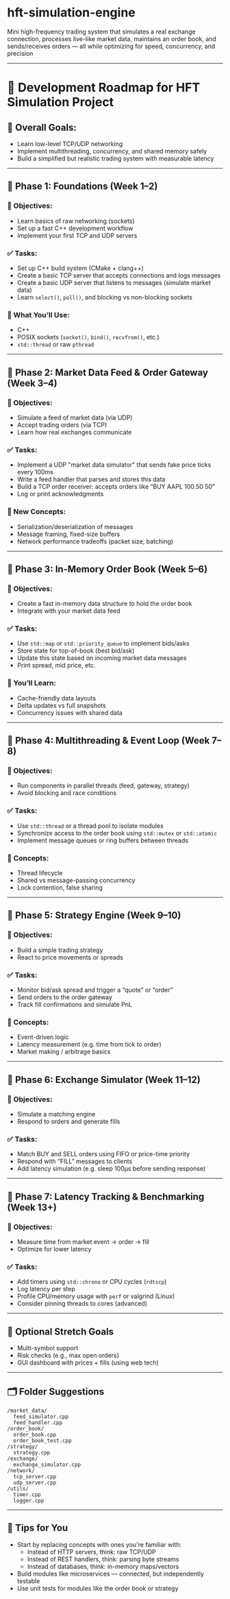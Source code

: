 # hft-simulation-engine

Mini high-frequency trading system that simulates a real exchange connection, processes live-like market data, maintains an order book, and sends/receives orders — all while optimizing for speed, concurrency, and precision

---

# 🚀 Development Roadmap for HFT Simulation Project

## 🧭 Overall Goals:

- Learn low-level TCP/UDP networking
- Implement multithreading, concurrency, and shared memory safely
- Build a simplified but realistic trading system with measurable latency

---

## 📅 Phase 1: Foundations (Week 1–2)

### 🔹 Objectives:

- Learn basics of raw networking (sockets)
- Set up a fast C++ development workflow
- Implement your first TCP and UDP servers

### ✅ Tasks:

- Set up C++ build system (CMake + clang++)
- Create a basic TCP server that accepts connections and logs messages
- Create a basic UDP server that listens to messages (simulate market data)
- Learn `select()`, `poll()`, and blocking vs non-blocking sockets

### 🔧 What You’ll Use:

- C++
- POSIX sockets (`socket()`, `bind()`, `recvfrom()`, etc.)
- `std::thread` or raw `pthread`

---

## 📅 Phase 2: Market Data Feed & Order Gateway (Week 3–4)

### 🔹 Objectives:

- Simulate a feed of market data (via UDP)
- Accept trading orders (via TCP)
- Learn how real exchanges communicate

### ✅ Tasks:

- Implement a UDP "market data simulator" that sends fake price ticks every 100ms
- Write a feed handler that parses and stores this data
- Build a TCP order receiver: accepts orders like “BUY AAPL 100.50 50”
- Log or print acknowledgments

### 🔧 New Concepts:

- Serialization/deserialization of messages
- Message framing, fixed-size buffers
- Network performance tradeoffs (packet size, batching)

---

## 📅 Phase 3: In-Memory Order Book (Week 5–6)

### 🔹 Objectives:

- Create a fast in-memory data structure to hold the order book
- Integrate with your market data feed

### ✅ Tasks:

- Use `std::map` or `std::priority_queue` to implement bids/asks
- Store state for top-of-book (best bid/ask)
- Update this state based on incoming market data messages
- Print spread, mid price, etc.

### 🔧 You’ll Learn:

- Cache-friendly data layouts
- Delta updates vs full snapshots
- Concurrency issues with shared data

---

## 📅 Phase 4: Multithreading & Event Loop (Week 7–8)

### 🔹 Objectives:

- Run components in parallel threads (feed, gateway, strategy)
- Avoid blocking and race conditions

### ✅ Tasks:

- Use `std::thread` or a thread pool to isolate modules
- Synchronize access to the order book using `std::mutex` or `std::atomic`
- Implement message queues or ring buffers between threads

### 🔧 Concepts:

- Thread lifecycle
- Shared vs message-passing concurrency
- Lock contention, false sharing

---

## 📅 Phase 5: Strategy Engine (Week 9–10)

### 🔹 Objectives:

- Build a simple trading strategy
- React to price movements or spreads

### ✅ Tasks:

- Monitor bid/ask spread and trigger a “quote” or “order”
- Send orders to the order gateway
- Track fill confirmations and simulate PnL

### 🔧 Concepts:

- Event-driven logic
- Latency measurement (e.g. time from tick to order)
- Market making / arbitrage basics

---

## 📅 Phase 6: Exchange Simulator (Week 11–12)

### 🔹 Objectives:

- Simulate a matching engine
- Respond to orders and generate fills

### ✅ Tasks:

- Match BUY and SELL orders using FIFO or price-time priority
- Respond with “FILL” messages to clients
- Add latency simulation (e.g. sleep 100µs before sending response)

---

## 📅 Phase 7: Latency Tracking & Benchmarking (Week 13+)

### 🔹 Objectives:

- Measure time from market event → order → fill
- Optimize for lower latency

### ✅ Tasks:

- Add timers using `std::chrono` or CPU cycles (`rdtscp`)
- Log latency per step
- Profile CPU/memory usage with `perf` or valgrind (Linux)
- Consider pinning threads to cores (advanced)

---

## 🧪 Optional Stretch Goals

- Multi-symbol support
- Risk checks (e.g., max open orders)
- GUI dashboard with prices + fills (using web tech)

---

## 🗂 Folder Suggestions

```
/market_data/
  feed_simulator.cpp
  feed_handler.cpp
/order_book/
  order_book.cpp
  order_book_test.cpp
/strategy/
  strategy.cpp
/exchange/
  exchange_simulator.cpp
/network/
  tcp_server.cpp
  udp_server.cpp
/utils/
  timer.cpp
  logger.cpp

```

---

## 🧘 Tips for You

- Start by replacing concepts with ones you're familiar with:
  - Instead of HTTP servers, think: raw TCP/UDP
  - Instead of REST handlers, think: parsing byte streams
  - Instead of databases, think: in-memory maps/vectors
- Build modules like microservices — connected, but independently testable
- Use unit tests for modules like the order book or strategy
